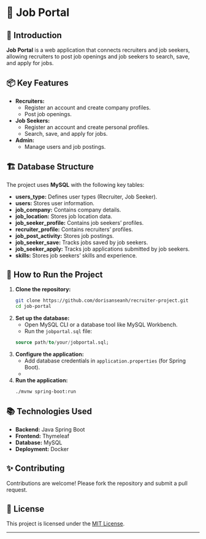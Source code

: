 
# 🌟 Job Portal

## 🚀 Introduction
**Job Portal** is a web application that connects recruiters and job seekers, allowing recruiters to post job openings and job seekers to search, save, and apply for jobs.

## 📦 Key Features
- **Recruiters:**
    - Register an account and create company profiles.
    - Post job openings.
- **Job Seekers:**
    - Register an account and create personal profiles.
    - Search, save, and apply for jobs.
- **Admin:**
    - Manage users and job postings.

## 🏗️ Database Structure
The project uses **MySQL** with the following key tables:
- **users_type:** Defines user types (Recruiter, Job Seeker).
- **users:** Stores user information.
- **job_company:** Contains company details.
- **job_location:** Stores job location data.
- **job_seeker_profile:** Contains job seekers’ profiles.
- **recruiter_profile:** Contains recruiters’ profiles.
- **job_post_activity:** Stores job postings.
- **job_seeker_save:** Tracks jobs saved by job seekers.
- **job_seeker_apply:** Tracks job applications submitted by job seekers.
- **skills:** Stores job seekers’ skills and experience.

## 🔧 How to Run the Project
1. **Clone the repository:**
   ```bash
   git clone https://github.com/dorisanseanh/recruiter-project.git
   cd job-portal
   ```
2. **Set up the database:**
    - Open MySQL CLI or a database tool like MySQL Workbench.
    - Run the `jobportal.sql` file:
   ```sql
   source path/to/your/jobportal.sql;
   ```
3. **Configure the application:**
    - Add database credentials in `application.properties` (for Spring Boot).
    - 
4. **Run the application:**
   ```bash
   ./mvnw spring-boot:run
   ```


## 📚 Technologies Used
- **Backend:** Java Spring Boot
- **Frontend:** Thymeleaf
- **Database:** MySQL
- **Deployment:** Docker

## ✨ Contributing
Contributions are welcome! Please fork the repository and submit a pull request.

## 📄 License
This project is licensed under the [MIT License](LICENSE).

---

